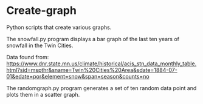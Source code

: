 # Create-graph
Python scripts that create various graphs.

The snowfall.py program displays a bar graph of the last ten years of snowfall in the Twin Cities.

Data found from: https://www.dnr.state.mn.us/climate/historical/acis_stn_data_monthly_table.html?sid=mspthr&sname=Twin%20Cities%20Area&sdate=1884-07-01&edate=por&element=snow&span=season&counts=no

The randomgraph.py program generates a set of ten random data point and plots them in a scatter graph.
